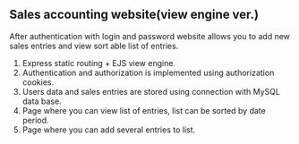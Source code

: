 ## Sales accounting website(view engine ver.)

After authentication with login and password website allows you to add new sales entries and view sort able list of entries.

1. Express static routing + EJS view engine.
2. Authentication and authorization is implemented using authorization cookies.
3. Users data and sales entries are stored using connection with MySQL data base.
4. Page where you can view list of entries, list can be sorted by date period.
5. Page where you can add several entries to list.
